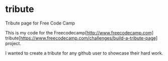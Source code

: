 # tribute
Tribute page for Free Code Camp

This is my code for the Freecodecamp[http://www.freecodecamp.com] tribute[https://www.freecodecamp.com/challenges/build-a-tribute-page] project.

I wanted to create a tribute for any github user to showcase their hard work.
